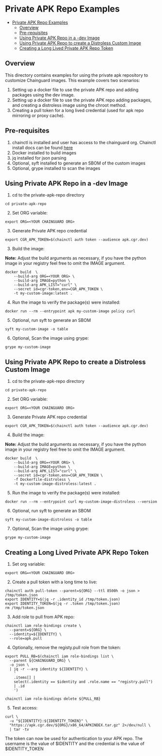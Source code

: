 # Private APK Repo Examples
- [Private APK Repo Examples](#private-apk-repo-examples)
  - [Overview](#overview)
  - [Pre-requisites](#pre-requisites)
  - [Using Private APK Repo in a -dev Image](#using-private-apk-repo-in-a--dev-image)
  - [Using Private APK Repo to create a Distroless Custom Image](#using-private-apk-repo-to-create-a-distroless-custom-image)
  - [Creating a Long Lived Private APK Repo Token](#creating-a-long-lived-private-apk-repo-token)

## Overview
This directory contains examples for using the private apk repository to customize Chainguard images.  This example covers two scenarios:
1. Setting up a docker file to use the private APK repo and adding packages using the dev image. 
2. Setting up a docker file to use the private APK repo adding packages, and creating a distroless image using the chroot method.
3. Creating a pull token for a long lived credential (used for apk repo mirroring or proxy cache).

## Pre-requisites
1. chainctl is installed and user has access to the chainguard org. Chainctl install docs can be found [here](https://edu.chainguard.dev/chainguard/chainctl-usage/how-to-install-chainctl/)
2. Docker installed to build images
3. jq installed for json parsing
4. Optional, syft installed to generate an SBOM of the custom images
5. Optional, grype installed to scan the images


## Using Private APK Repo in a -dev Image

1. cd to the private-apk-repo directory
```
cd private-apk-repo
```

2. Set ORG variable:

```
export ORG=<YOUR CHAINGUARD ORG>
```

3. Generate Private APK repo credential

```
export CGR_APK_TOKEN=$(chainctl auth token --audience apk.cgr.dev)
```
3. Build the image:

**Note:** Adjust the build arguments as necessary, if you have the python image in your registry feel free to omit the IMAGE argument.

```
docker build  \
    --build-arg ORG=<YOUR ORG> \
    --build-arg IMAGE=python \
    --build-arg APK_LIST="curl" \
    --secret id=cgr-token,env=CGR_APK_TOKEN \
    -t my-custom-image:latest .
```

4. Run the image to verify the package(s) were installed:
```
docker run --rm --entrypoint apk my-custom-image policy curl
```

5. Optional, run syft to generate an SBOM

```
syft my-custom-image -o table
```

6. Optional, Scan the image using grype:
```
grype my-custom-image
```

## Using Private APK Repo to create a Distroless Custom Image

1. cd to the private-apk-repo directory
```
cd private-apk-repo
```

2. Set ORG variable:

```
export ORG=<YOUR CHAINGUARD ORG>
```

3. Generate Private APK repo credential

```
export CGR_APK_TOKEN=$(chainctl auth token --audience apk.cgr.dev)
```

4. Build the image:

**Note:** Adjust the build arguments as necessary, if you have the python image in your registry feel free to omit the IMAGE argument.

```
docker build  \
    --build-arg ORG=<YOUR ORG> \
    --build-arg IMAGE=python \
    --build-arg APK_LIST="curl" \
    --secret id=cgr-token,env=CGR_APK_TOKEN \
    -f Dockerfile-distroless \
    -t my-custom-image-distroless:latest .
```

5. Run the image to verify the package(s) were installed:
```
docker run --rm --entrypoint curl my-custom-image-distroless --version
```

6. Optional, run syft to generate an SBOM

```
syft my-custom-image-distroless -o table
```

7. Optional, Scan the image using grype:
```
grype my-custom-image
```

## Creating a Long Lived Private APK Repo Token

1. Set org variable:
```
export ORG=<YOUR CHAINGUARD ORG>
```

2. Create a pull token with a long time to live:

```
chainctl auth pull-token --parent=${ORG} --ttl 8500h -o json > /tmp/token.json
export IDENTITY=$(jq -r .identity_id /tmp/token.json)
export IDENTITY_TOKEN=$(jq -r .token /tmp/token.json)
rm /tmp/token.json
```

3. Add role to pull from APK repo:

```
chainctl iam role-bindings create \
  --parent=${ORG} \
  --identity=${IDENTITY} \
  --role=apk.pull
```

4. Optionally, remove the registy.pull role from the token:

```
export PULL_RB=$(chainctl iam role-bindings list \
  --parent ${CHAINGUARD_ORG} \
  -o json \
  | jq -r --arg identity ${IDENTITY} \
    '
    .items[] | 
    select(.identity == $identity and .role.name == "registry.pull") 
    | .id
    ')

chainctl iam role-bindings delete ${PULL_RB}
```  

5. Test access:

```
curl \
  -u "${IDENTITY}:${IDENTITY_TOKEN}" \
  "https://apk.cgr.dev/${ORG}/x86_64/APKINDEX.tar.gz" 2>/dev/null \
  | tar -tv
```

The token can now be used for authentication to your APK repo. The username is the value of $IDENTITY and the credential is the value of $IDENTITY_TOKEN